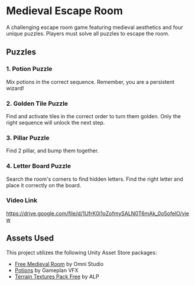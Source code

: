 # Medieval Escape Room

A challenging escape room game featuring medieval aesthetics and four unique puzzles. Players must solve all puzzles to escape the room.

## Puzzles

### 1. Potion Puzzle
Mix potions in the correct sequence. Remember, you are a persistent wizard!

### 2. Golden Tile Puzzle  
Find and activate tiles in the correct order to turn them golden. Only the right sequence will unlock the next step.

### 3. Pillar Puzzle
Find 2 pillar, and bump them together.

### 4. Letter Board Puzzle
Search the room's corners to find hidden letters. Find the right letter and place it correctly on the board.

### Video Link

https://drive.google.com/file/d/1UfrK0i1oZofmySALN0T6mAk_0o5ofelO/view

## Assets Used

This project utilizes the following Unity Asset Store packages:

- [Free Medieval Room](https://assetstore.unity.com/packages/3d/environments/free-medieval-room-131004) by Omni Studio
- [Potions](https://assetstore.unity.com/packages/3d/props/potions-115115) by Gameplan VFX  
- [Terrain Textures Pack Free](https://assetstore.unity.com/packages/2d/textures-materials/nature/terrain-textures-pack-free-139542) by ALP
